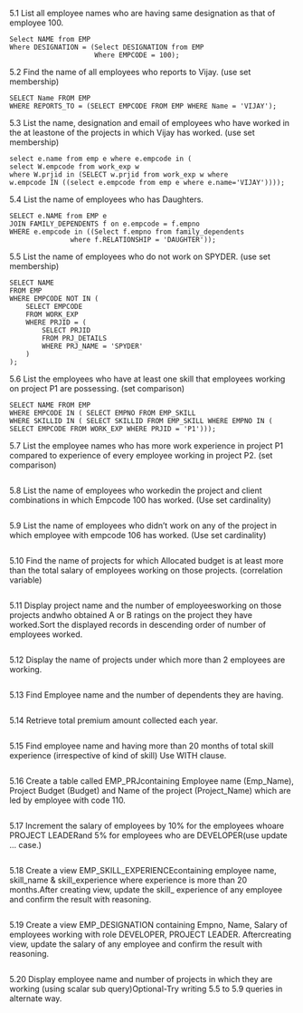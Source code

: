 5.1 List all employee names who are having same designation as that of employee 100.

```
Select NAME from EMP
Where DESIGNATION = (Select DESIGNATION from EMP
                     Where EMPCODE = 100);
```

5.2 Find the name of all employees who reports to Vijay.  (use set membership)
```
SELECT Name FROM EMP 
WHERE REPORTS_TO = (SELECT EMPCODE FROM EMP WHERE Name = 'VIJAY');
```

5.3 List the name, designation and email of employees who have worked in the at leastone of the projects in which Vijay has worked. (use set membership)
```
select e.name from emp e where e.empcode in (
select W.empcode from work_exp w
where W.prjid in (SELECT w.prjid from work_exp w where
w.empcode IN ((select e.empcode from emp e where e.name='VIJAY'))));
```

5.4 List the name of employees who has Daughters.
```
SELECT e.NAME from EMP e
JOIN FAMILY_DEPENDENTS f on e.empcode = f.empno
WHERE e.empcode in ((Select f.empno from family_dependents 
			   where f.RELATIONSHIP = 'DAUGHTER'));
```

5.5 List the name of employees who do not work on SPYDER. (use set membership)
```
SELECT NAME
FROM EMP
WHERE EMPCODE NOT IN (
    SELECT EMPCODE
    FROM WORK_EXP
    WHERE PRJID = (
        SELECT PRJID
        FROM PRJ_DETAILS
        WHERE PRJ_NAME = 'SPYDER'
    )
);
```

5.6 List the employees who have at least one skill that employees working on project P1 are possessing. (set comparison)
```
SELECT NAME FROM EMP
WHERE EMPCODE IN ( SELECT EMPNO FROM EMP_SKILL
WHERE SKILLID IN ( SELECT SKILLID FROM EMP_SKILL WHERE EMPNO IN (
SELECT EMPCODE FROM WORK_EXP WHERE PRJID = 'P1')));
```

5.7 List the employee names who has more work experience in project P1 compared to experience of every employee working in project P2. (set comparison)
```
```

5.8 List the name of employees who workedin the project and client combinations in which Empcode 100 has worked. (Use set cardinality) 
```
```

5.9 List the name of employees who didn’t work on any of the project in which employee with empcode 106 has worked. (Use set cardinality)
```
```

5.10 Find  the  name  of projects  for  which  Allocated  budget  is  at  least  more  than  the  total  salary  of employees working on those projects. (correlation variable)
```
```

5.11 Display project name and the number of employeesworking on those projects andwho obtained A or B ratings on the project  they have worked.Sort  the displayed records in descending order of number of employees worked. 
```
```

5.12 Display the name of projects under which more than 2 employees are working.
```
```

5.13 Find Employee name and the number of dependents they are having.
```
```

5.14 Retrieve total premium amount collected each year.
```
```

5.15 Find employee name and having more than 20 months of total skill experience (irrespective of kind of skill) Use WITH clause.
```
```

5.16 Create a table called EMP_PRJcontaining Employee name (Emp_Name), Project Budget (Budget) and Name of the project (Project_Name) which are led by employee with code 110.
```
```

5.17 Increment the salary of employees by 10% for the employees whoare PROJECT LEADERand 5% for employees who are DEVELOPER(use update ... case.)
```
```

5.18 Create  a  view  EMP_SKILL_EXPERIENCEcontaining  employee  name,  skill_name  &  skill_experience where experience is more than 20 months.After  creating  view,  update  the  skill_  experience  of  any  employee  and  confirm  the  result  with reasoning.
```
```

5.19 Create a view EMP_DESIGNATION containing Empno, Name, Salary of employees working with role DEVELOPER, PROJECT LEADER. Aftercreating view, update the salary of any employee and confirm the result with reasoning.
```
```

5.20 Display employee name and number of projects in which they are working (using scalar sub query)Optional-Try writing 5.5 to 5.9 queries in alternate way.
```
```
